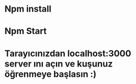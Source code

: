# Npm install 
# Npm Start
# Tarayıcınızdan localhost:3000 server ını açın ve kuşunuz öğrenmeye başlasın :)
